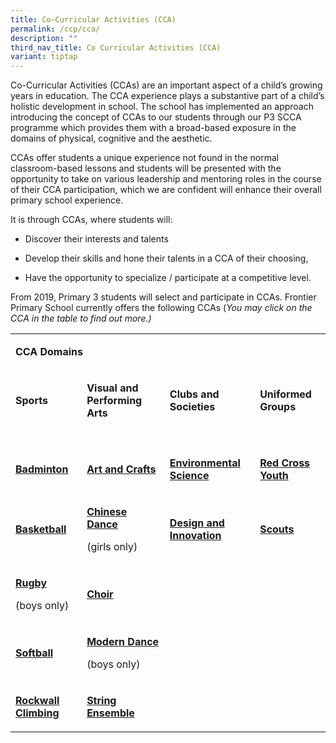 ```yaml
---
title: Co–Curricular Activities (CCA)
permalink: /ccp/cca/
description: ""
third_nav_title: Co Curricular Activities (CCA)
variant: tiptap
---
```

<p>Co-Curricular Activities (CCAs) are an important aspect of a child’s growing
years in education. The CCA experience plays a substantive part of a child’s
holistic development in school. The school has implemented an approach
introducing the concept of CCAs to our students through our P3 SCCA programme
which provides them with a broad-based exposure in the domains of physical,
cognitive and the aesthetic.</p>
<p>CCAs offer students a unique experience not found in the normal classroom-based
lessons and students will be presented with the opportunity to take on
various leadership and mentoring roles in the course of their CCA participation,
which we are confident will enhance their overall primary school experience.</p>
<p>It is through CCAs, where students will:</p>
<ul data-tight="true" class="tight">
<li>
<p>Discover their interests and talents</p>
</li>
<li>
<p>Develop their skills and hone their talents in a CCA of their choosing,</p>
</li>
<li>
<p>Have the opportunity to specialize / participate at a competitive level.</p>
</li>
</ul>
<p>From 2019, Primary 3 students will select and participate in CCAs. Frontier
Primary School currently offers the following CCAs (<em>You may click on the CCA in the table to find out more.)</em>
</p>
<table style="minWidth: 100px">
<colgroup>
<col>
<col>
<col>
<col>
</colgroup>
<tbody>
<tr>
<td rowspan="1" colspan="4">
<p><strong>CCA Domains</strong>
</p>
</td>
</tr>
<tr>
<td rowspan="1" colspan="1">
<p><strong>Sports</strong>
</p>
</td>
<td rowspan="1" colspan="1">
<p><strong>Visual and Performing Arts</strong>
</p>
</td>
<td rowspan="1" colspan="1">
<p><strong>Clubs and Societies</strong>
</p>
</td>
<td rowspan="1" colspan="1">
<p><strong>Uniformed Groups</strong>
</p>
</td>
</tr>
<tr>
<td rowspan="1" colspan="4">
<p></p>
</td>
</tr>
<tr>
<td rowspan="1" colspan="1">
<p><strong><a href="/ccp/cca/sports/badminton/" rel="noopener" target="_blank">Badminton</a></strong>
</p>
</td>
<td rowspan="1" colspan="1">
<p><strong><a href="/ccp/cca/visual-and-performing-arts/art-club/" rel="noopener" target="_blank">Art and Crafts</a></strong>
</p>
</td>
<td rowspan="1" colspan="1">
<p><strong><a href="/ccp/cca/clubs-societies/environmental-club/" rel="noopener" target="_blank">Environmental Science</a></strong>
</p>
</td>
<td rowspan="1" colspan="1">
<p><strong><a href="/ccp/cca/uniformed-groups/red-cross/" rel="noopener" target="_blank">Red Cross Youth</a></strong>
</p>
</td>
</tr>
<tr>
<td rowspan="1" colspan="1">
<p><strong><a href="/ccp/cca/sports/basketball/" rel="noopener" target="_blank">Basketball</a></strong>
</p>
</td>
<td rowspan="1" colspan="1">
<p><strong><a href="/ccp/cca/chinese-dance/" rel="noopener" target="_blank">Chinese Dance</a></strong>
</p>
<p>(girls only)</p>
</td>
<td rowspan="1" colspan="1">
<p><strong><a href="/ccp/cca/clubs-societies/robotics-and-new-media-club/" rel="noopener" target="_blank">Design and Innovation</a></strong>
</p>
</td>
<td rowspan="1" colspan="1">
<p><strong><a href="/ccp/cca/uniformed-groups/scouts/" rel="noopener" target="_blank">Scouts</a></strong>
</p>
</td>
</tr>
<tr>
<td rowspan="1" colspan="1">
<p><strong><a href="/ccp/cca/sports/rugby/" rel="noopener" target="_blank">Rugby</a></strong>
</p>
<p>(boys only)</p>
</td>
<td rowspan="1" colspan="1">
<p><strong><a href="/ccp/cca/sports/choir/" rel="noopener" target="_blank">Choir</a></strong>
</p>
</td>
<td rowspan="1" colspan="1">
<p></p>
</td>
<td rowspan="1" colspan="1">
<p></p>
</td>
</tr>
<tr>
<td rowspan="1" colspan="1">
<p><strong><a href="/ccp/cca/sports/softball/" rel="noopener" target="_blank">Softball</a></strong>
</p>
</td>
<td rowspan="1" colspan="1">
<p><strong><a href="/ccp/cca/danzwhiz/" rel="noopener" target="_blank">Modern Dance</a></strong>
</p>
<p>(boys only)</p>
</td>
<td rowspan="1" colspan="1">
<p></p>
</td>
<td rowspan="1" colspan="1">
<p></p>
</td>
</tr>
<tr>
<td rowspan="1" colspan="1">
<p><strong><a href="/ccp/cca/sports/sport-climbing/" rel="noopener" target="_blank">Rockwall Climbing</a></strong>
</p>
</td>
<td rowspan="1" colspan="1">
<p><strong><a href="/ccp/cca/string-ensemble/" rel="noopener" target="_blank">String Ensemble</a></strong>
</p>
</td>
<td rowspan="1" colspan="1">
<p></p>
</td>
<td rowspan="1" colspan="1">
<p></p>
</td>
</tr>
</tbody>
</table>
<p></p>
